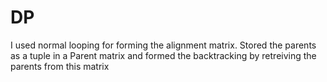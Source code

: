 # DP

I used normal looping for forming the alignment matrix. Stored the parents as a tuple in a Parent matrix and formed the backtracking by retreiving the parents from this matrix
